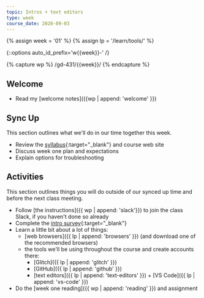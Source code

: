 ```yaml
---
topic: Intros + text editors
type: week
course_date: 2020-09-03
---
```


{% assign week = '01' %}
{% assign lp = '/learn/tools/' %}

{::options auto_id_prefix='w{{week}}-' /}

{% capture wp %}
/gd-431/{{week}}/
{% endcapture %}

## Welcome

- Read my [welcome notes]({{wp | append: 'welcome' }})

## Sync Up
This section outlines what we'll do in our time together this week.

- Review the [syllabus](https://docs.google.com/document/d/1ZuXB5erTCGdzSI3VPOQMzFkac8Rp96WEojIBBZY3oJs/edit?usp=sharing){:target="_blank"} and course web site
- Discuss week one plan and expectations
- Explain options for troubleshooting

## Activities
This section outlines things you will do outside of our synced up time and before the next class meeting.
- Follow [the instructions]({{ wp | append: 'slack'}}) to join the class Slack, if you haven't done so already
- Complete the [intro survey](https://forms.gle/xfWYDSjiP5mgJwnPA){:target="_blank"}
- Learn a little bit about a lot of things:
    - [web browsers]({{ lp | append: 'browsers' }}) (and download one of the recommended browsers)
    - the tools we'll be using throughout the course and create accounts there:
        - [Glitch]({{ lp | append: 'glitch' }})
        - [GitHub]({{ lp | append: 'github' }})
        - [text editors]({{ lp | append: 'text-editors' }}) + [VS Code]({{ lp | append: 'vs-code' }})
- Do the [week one reading]({{ wp | append: 'reading' }}) and assignment
